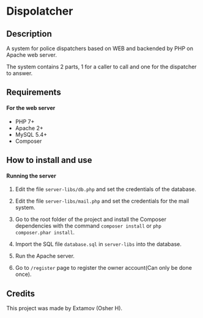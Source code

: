 # Dispolatcher

## Description

A system for police dispatchers based on WEB and backended by PHP on Apache web server.

The system contains 2 parts, 1 for a caller to call and one for the dispatcher to answer.

## Requirements

#### For the web server

- PHP 7+
- Apache 2+
- MySQL 5.4+
- Composer

## How to install and use

#### Running the server

1. Edit the file ``server-libs/db.php`` and set the credentials of the database.

2. Edit the file ``server-libs/mail.php`` and set the credentials for the mail system.

3. Go to the root folder of the project and install the Composer dependencies with the command ``composer install`` or ``php composer.phar install``.

4. Import the SQL file ``database.sql`` in ``server-libs`` into the database.

5. Run the Apache server.

6. Go to ``/register`` page to register the owner account(Can only be done once).

## Credits

This project was made by Extamov (Osher H).
